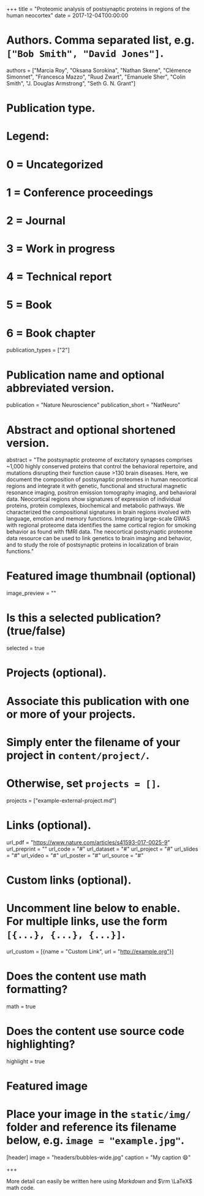 +++
title = "Proteomic analysis of postsynaptic proteins in regions of the human neocortex"
date = 2017-12-04T00:00:00

# Authors. Comma separated list, e.g. `["Bob Smith", "David Jones"]`.
authors = ["Marcia Roy", "Oksana Sorokina", "Nathan Skene", "Clémence Simonnet", "Francesca Mazzo", "Ruud Zwart", "Emanuele Sher", "Colin Smith", "J. Douglas Armstrong", "Seth G. N. Grant"]

# Publication type.
# Legend:
# 0 = Uncategorized
# 1 = Conference proceedings
# 2 = Journal
# 3 = Work in progress
# 4 = Technical report
# 5 = Book
# 6 = Book chapter
publication_types = ["2"]

# Publication name and optional abbreviated version.
publication = "Nature Neuroscience"
publication_short = "NatNeuro"

# Abstract and optional shortened version.
abstract = "The postsynaptic proteome of excitatory synapses comprises ~1,000 highly conserved proteins that control the behavioral repertoire, and mutations disrupting their function cause >130 brain diseases. Here, we document the composition of postsynaptic proteomes in human neocortical regions and integrate it with genetic, functional and structural magnetic resonance imaging, positron emission tomography imaging, and behavioral data. Neocortical regions show signatures of expression of individual proteins, protein complexes, biochemical and metabolic pathways. We characterized the compositional signatures in brain regions involved with language, emotion and memory functions. Integrating large-scale GWAS with regional proteome data identifies the same cortical region for smoking behavior as found with fMRI data. The neocortical postsynaptic proteome data resource can be used to link genetics to brain imaging and behavior, and to study the role of postsynaptic proteins in localization of brain functions."

# Featured image thumbnail (optional)
image_preview = ""

# Is this a selected publication? (true/false)
selected = true

# Projects (optional).
#   Associate this publication with one or more of your projects.
#   Simply enter the filename of your project in `content/project/`.
#   Otherwise, set `projects = []`.
projects = ["example-external-project.md"]

# Links (optional).
url_pdf = "https://www.nature.com/articles/s41593-017-0025-9"
url_preprint = ""
url_code = "#"
url_dataset = "#"
url_project = "#"
url_slides = "#"
url_video = "#"
url_poster = "#"
url_source = "#"

# Custom links (optional).
#   Uncomment line below to enable. For multiple links, use the form `[{...}, {...}, {...}]`.
url_custom = [{name = "Custom Link", url = "http://example.org"}]

# Does the content use math formatting?
math = true

# Does the content use source code highlighting?
highlight = true

# Featured image
# Place your image in the `static/img/` folder and reference its filename below, e.g. `image = "example.jpg"`.
[header]
image = "headers/bubbles-wide.jpg"
caption = "My caption :smile:"

+++

More detail can easily be written here using *Markdown* and $\rm \LaTeX$ math code.
